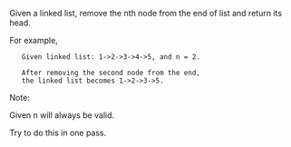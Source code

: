 
Given a linked list, remove the nth node from the end of list and return its head.

For example,

```
   Given linked list: 1->2->3->4->5, and n = 2.

   After removing the second node from the end,
   the linked list becomes 1->2->3->5.
```

Note:

Given n will always be valid.

Try to do this in one pass.